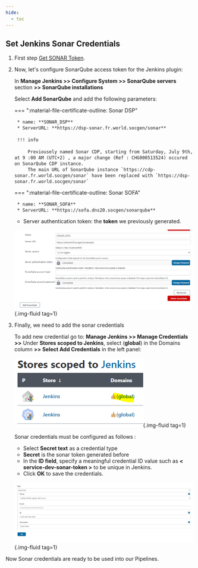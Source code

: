 ```yaml
---
hide:
  - toc
---
```

## Set Jenkins Sonar Credentials

1. First step [Get SONAR Token](sonar.md).

2. Now, let's configure SonarQube access token for the Jenkins plugin:

    In **Manage Jenkins >> Configure System >> SonarQube servers** section **>> SonarQube installations**

    Select **Add SonarQube** and add the following parameters:

    === ":material-file-certificate-outline: Sonar DSP"

        * name: **SONAR_DSP**
        * ServerURL: **https://dsp-sonar.fr.world.socgen/sonar**

        !!! info

            Previousely named Sonar CDP, starting from Saturday, July 9th, at 9 :00 AM (UTC+2) , a major change (Ref : CHG000513524) occured on SonarQube CDP instance.
            The main URL of SonarQube instance `https://cdp-sonar.fr.world.socgen/sonar` have been replaced with `https://dsp-sonar.fr.world.socgen/sonar`

    === ":material-file-certificate-outline: Sonar SOFA"

        * name: **SONAR_SOFA**
        * ServerURL: **https://sofa.dns20.socgen/sonarqube**

    * Server authentication token: the **token** we previously generated.

    ![](../../assets/images/docs/credentials/sonar/sonar_sofa.png){.img-fluid tag=1}

3. Finally, we need to add the sonar credentials 

    To add new credential go to: **Manage Jenkins >> Manage Credentials >>** Under **Stores scoped to Jenkins**, select (**global**) in the Domains column **>> Select Add Credentials** in the left panel:

    ![](../../assets/images/docs/credentials/scoped_jenkins.png){.img-fluid tag=1}

    Sonar credentials must be configured as follows :

    * Select **Secret text** as a credential type
    * **Secret** is the sonar token generated before
    * In the **ID field**, specify a meaningful credential ID value such as **< service-dev-sonar-token >** to be unique in Jenkins.
    * Click **OK** to save the credentials.

    ![](../../assets/images/docs/credentials/sonar/sonar_creds.png){.img-fluid tag=1}


Now Sonar credentials are ready to be used into our Pipelines.
